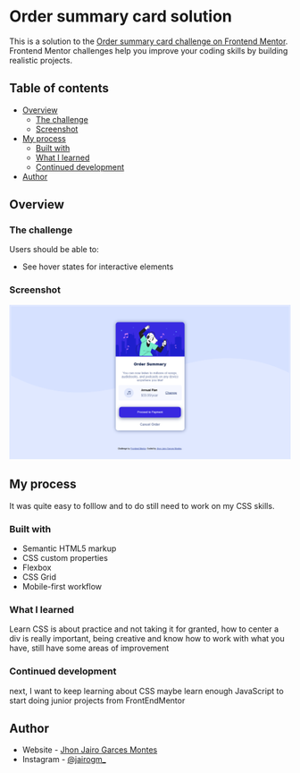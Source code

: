 # Order summary card solution

This is a solution to the [Order summary card challenge on Frontend Mentor](https://www.frontendmentor.io/challenges/order-summary-component-QlPmajDUj). Frontend Mentor challenges help you improve your coding skills by building realistic projects. 

## Table of contents

- [Overview](#overview)
  - [The challenge](#the-challenge)
  - [Screenshot](#screenshot)
- [My process](#my-process)
  - [Built with](#built-with)
  - [What I learned](#what-i-learned)
  - [Continued development](#continued-development)
- [Author](#author)



## Overview

### The challenge

Users should be able to:

- See hover states for interactive elements

### Screenshot

![](./design/final-product.png)


## My process
It was quite easy to folllow and to do still need to work on my CSS skills.
### Built with

- Semantic HTML5 markup
- CSS custom properties
- Flexbox
- CSS Grid
- Mobile-first workflow

### What I learned

Learn CSS is about practice and not taking it for granted, how to center a div is really important, being creative and know how to work with what you have, still have some areas of improvement 

### Continued development

next, I want to keep learning about CSS maybe learn enough JavaScript to start doing junior projects from FrontEndMentor

## Author

- Website - [Jhon Jairo Garces  Montes](https://www.linkedin.com/in/jhongarces/)
- Instagram - [@jairogm_](https://www.instagram.com/jairogm_/)
